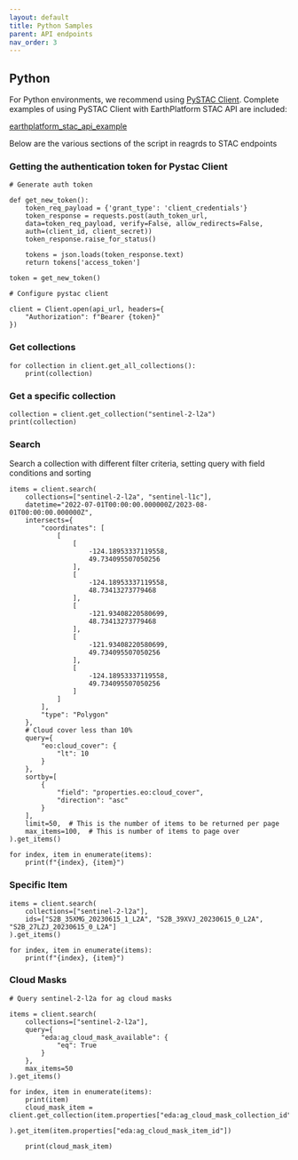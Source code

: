 ```yaml
---
layout: default
title: Python Samples
parent: API endpoints
nav_order: 3
---
```


## Python
For Python environments, we recommend using [PySTAC Client](https://pystac-client.readthedocs.io/en/stable/#). Complete examples of using PySTAC Client with EarthPlatform STAC API are included: 

[earthplatform_stac_api_example](https://github.com/earthdaily/EDA-Documentation/tree/gh-pages/API/APIUsage/earthplatform_stac_api_examples.py)   

Below are the various sections of the script in reagrds to STAC endpoints

### Getting the authentication token for Pystac Client

```
# Generate auth token

def get_new_token():
    token_req_payload = {'grant_type': 'client_credentials'}
    token_response = requests.post(auth_token_url,
    data=token_req_payload, verify=False, allow_redirects=False,
    auth=(client_id, client_secret))
    token_response.raise_for_status()

    tokens = json.loads(token_response.text)
    return tokens['access_token']

token = get_new_token()

# Configure pystac client

client = Client.open(api_url, headers={
    "Authorization": f"Bearer {token}"
})
```

### Get collections

```
for collection in client.get_all_collections():
    print(collection)
```

### Get a specific collection 
```
collection = client.get_collection("sentinel-2-l2a")
print(collection)
```

### Search 

Search a collection with different filter criteria, setting query with field conditions and sorting
```
items = client.search(
    collections=["sentinel-2-l2a", "sentinel-l1c"],
    datetime="2022-07-01T00:00:00.000000Z/2023-08-01T00:00:00.000000Z",
    intersects={
        "coordinates": [
            [
                [
                    -124.18953337119558,
                    49.734095507050256
                ],
                [
                    -124.18953337119558,
                    48.73413273779468
                ],
                [
                    -121.93408220580699,
                    48.73413273779468
                ],
                [
                    -121.93408220580699,
                    49.734095507050256
                ],
                [
                    -124.18953337119558,
                    49.734095507050256
                ]
            ]
        ],
        "type": "Polygon"
    },
    # Cloud cover less than 10%
    query={
        "eo:cloud_cover": {
            "lt": 10
        }
    },
    sortby=[
        {
            "field": "properties.eo:cloud_cover",
            "direction": "asc"
        }
    ],
    limit=50,  # This is the number of items to be returned per page
    max_items=100,  # This is number of items to page over
).get_items()

for index, item in enumerate(items):
    print(f"{index}, {item}")
```

### Specific Item

```
items = client.search(
    collections=["sentinel-2-l2a"],
    ids=["S2B_35XMG_20230615_1_L2A", "S2B_39XVJ_20230615_0_L2A", "S2B_27LZJ_20230615_0_L2A"]
).get_items()

for index, item in enumerate(items):
    print(f"{index}, {item}")
```

### Cloud Masks

```
# Query sentinel-2-l2a for ag cloud masks

items = client.search(
    collections=["sentinel-2-l2a"],
    query={
        "eda:ag_cloud_mask_available": {
            "eq": True
        }
    },
    max_items=50
).get_items()

for index, item in enumerate(items):
    print(item)
    cloud_mask_item = client.get_collection(item.properties["eda:ag_cloud_mask_collection_id"]
                                            ).get_item(item.properties["eda:ag_cloud_mask_item_id"])

    print(cloud_mask_item)

```